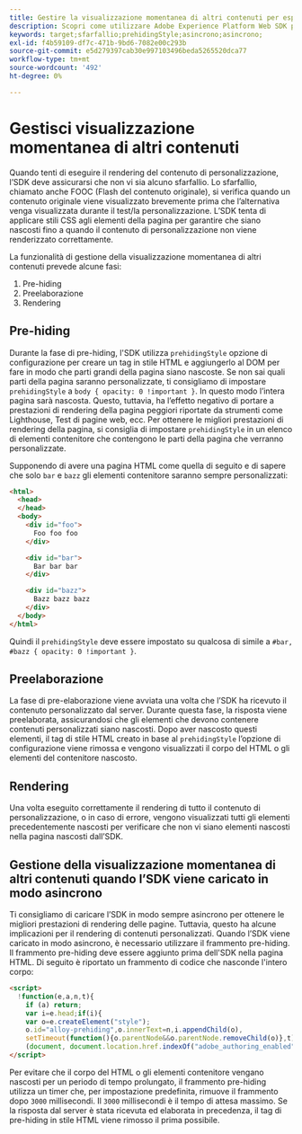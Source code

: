 ```yaml
---
title: Gestire la visualizzazione momentanea di altri contenuti per esperienze personalizzate tramite Adobe Experience Platform Web SDK
description: Scopri come utilizzare Adobe Experience Platform Web SDK per gestire la visualizzazione momentanea di altri contenuti sulle esperienze utente.
keywords: target;sfarfallio;prehidingStyle;asincrono;asincrono;
exl-id: f4b59109-df7c-471b-9bd6-7082e00c293b
source-git-commit: e5d279397cab30e997103496beda5265520dca77
workflow-type: tm+mt
source-wordcount: '492'
ht-degree: 0%

---
```


# Gestisci visualizzazione momentanea di altri contenuti

Quando tenti di eseguire il rendering del contenuto di personalizzazione, l’SDK deve assicurarsi che non vi sia alcuno sfarfallio. Lo sfarfallio, chiamato anche FOOC (Flash del contenuto originale), si verifica quando un contenuto originale viene visualizzato brevemente prima che l’alternativa venga visualizzata durante il test/la personalizzazione. L’SDK tenta di applicare stili CSS agli elementi della pagina per garantire che siano nascosti fino a quando il contenuto di personalizzazione non viene renderizzato correttamente.

La funzionalità di gestione della visualizzazione momentanea di altri contenuti prevede alcune fasi:

1. Pre-hiding
1. Preelaborazione
1. Rendering

## Pre-hiding

Durante la fase di pre-hiding, l&#39;SDK utilizza `prehidingStyle` opzione di configurazione per creare un tag in stile HTML e aggiungerlo al DOM per fare in modo che parti grandi della pagina siano nascoste. Se non sai quali parti della pagina saranno personalizzate, ti consigliamo di impostare `prehidingStyle` a `body { opacity: 0 !important }`. In questo modo l’intera pagina sarà nascosta. Questo, tuttavia, ha l’effetto negativo di portare a prestazioni di rendering della pagina peggiori riportate da strumenti come Lighthouse, Test di pagine web, ecc. Per ottenere le migliori prestazioni di rendering della pagina, si consiglia di impostare `prehidingStyle` in un elenco di elementi contenitore che contengono le parti della pagina che verranno personalizzate.

Supponendo di avere una pagina HTML come quella di seguito e di sapere che solo `bar` e `bazz` gli elementi contenitore saranno sempre personalizzati:

```html
<html>
  <head>
  </head>
  <body>
    <div id="foo">
      Foo foo foo
    </div>

    <div id="bar">
      Bar bar bar
    </div>

    <div id="bazz">
      Bazz bazz bazz
    </div>
  </body>
</html>
```

Quindi il `prehidingStyle` deve essere impostato su qualcosa di simile a `#bar, #bazz { opacity: 0 !important }`.

## Preelaborazione

La fase di pre-elaborazione viene avviata una volta che l’SDK ha ricevuto il contenuto personalizzato dal server. Durante questa fase, la risposta viene preelaborata, assicurandosi che gli elementi che devono contenere contenuti personalizzati siano nascosti. Dopo aver nascosto questi elementi, il tag di stile HTML creato in base al `prehidingStyle` l’opzione di configurazione viene rimossa e vengono visualizzati il corpo del HTML o gli elementi del contenitore nascosto.

## Rendering

Una volta eseguito correttamente il rendering di tutto il contenuto di personalizzazione, o in caso di errore, vengono visualizzati tutti gli elementi precedentemente nascosti per verificare che non vi siano elementi nascosti nella pagina nascosti dall’SDK.

## Gestione della visualizzazione momentanea di altri contenuti quando l’SDK viene caricato in modo asincrono

Ti consigliamo di caricare l’SDK in modo sempre asincrono per ottenere le migliori prestazioni di rendering delle pagine. Tuttavia, questo ha alcune implicazioni per il rendering di contenuti personalizzati. Quando l’SDK viene caricato in modo asincrono, è necessario utilizzare il frammento pre-hiding. Il frammento pre-hiding deve essere aggiunto prima dell&#39;SDK nella pagina HTML. Di seguito è riportato un frammento di codice che nasconde l&#39;intero corpo:

```html
<script>
  !function(e,a,n,t){
    if (a) return;
    var i=e.head;if(i){
    var o=e.createElement("style");
    o.id="alloy-prehiding",o.innerText=n,i.appendChild(o),
    setTimeout(function(){o.parentNode&&o.parentNode.removeChild(o)},t)}}
    (document, document.location.href.indexOf("adobe_authoring_enabled") !== -1, "body { opacity: 0 !important }", 3000);
</script>
```

Per evitare che il corpo del HTML o gli elementi contenitore vengano nascosti per un periodo di tempo prolungato, il frammento pre-hiding utilizza un timer che, per impostazione predefinita, rimuove il frammento dopo `3000` millisecondi. Il `3000` millisecondi è il tempo di attesa massimo. Se la risposta dal server è stata ricevuta ed elaborata in precedenza, il tag di pre-hiding in stile HTML viene rimosso il prima possibile.
